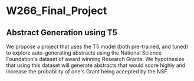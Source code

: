 # W266_Final_Project

## Abstract Generation using T5 

We propose a project that uses the T5 model (both pre-trained, and tuned) to explore auto-generating abstracts using the National Science Foundation's dataset of award winning Research Grants. We hypothesize that using this dataset will generate abstracts that would score highly and increase the probability of one's Grant being accepted by the NSF.
